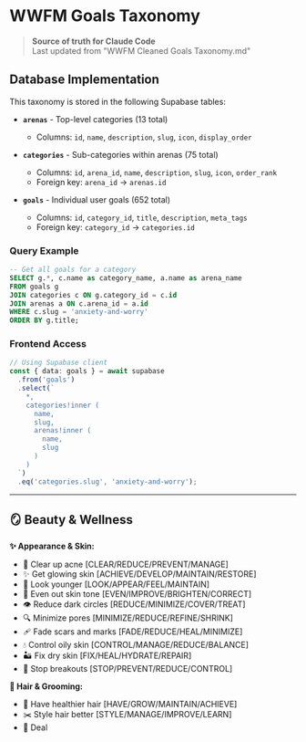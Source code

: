 # WWFM Goals Taxonomy

> **Source of truth for Claude Code**  
> Last updated from "WWFM Cleaned Goals Taxonomy.md"

## Database Implementation

This taxonomy is stored in the following Supabase tables:

- **`arenas`** - Top-level categories (13 total)
  - Columns: `id`, `name`, `description`, `slug`, `icon`, `display_order`
  
- **`categories`** - Sub-categories within arenas (75 total)  
  - Columns: `id`, `arena_id`, `name`, `description`, `slug`, `icon`, `order_rank`
  - Foreign key: `arena_id` → `arenas.id`
  
- **`goals`** - Individual user goals (652 total)
  - Columns: `id`, `category_id`, `title`, `description`, `meta_tags`
  - Foreign key: `category_id` → `categories.id`

### Query Example
```sql
-- Get all goals for a category
SELECT g.*, c.name as category_name, a.name as arena_name
FROM goals g
JOIN categories c ON g.category_id = c.id
JOIN arenas a ON c.arena_id = a.id
WHERE c.slug = 'anxiety-and-worry'
ORDER BY g.title;
```

### Frontend Access
```typescript
// Using Supabase client
const { data: goals } = await supabase
  .from('goals')
  .select(`
    *,
    categories!inner (
      name,
      slug,
      arenas!inner (
        name,
        slug
      )
    )
  `)
  .eq('categories.slug', 'anxiety-and-worry');
```

---

## 🪞 Beauty & Wellness

**✨ Appearance & Skin:**
- 🎯 Clear up acne [CLEAR/REDUCE/PREVENT/MANAGE]
- ✨ Get glowing skin [ACHIEVE/DEVELOP/MAINTAIN/RESTORE]
- 🌟 Look younger [LOOK/APPEAR/FEEL/MAINTAIN]
- 🎨 Even out skin tone [EVEN/IMPROVE/BRIGHTEN/CORRECT]
- 👁️ Reduce dark circles [REDUCE/MINIMIZE/COVER/TREAT]
- 🔍 Minimize pores [MINIMIZE/REDUCE/REFINE/SHRINK]
- 🩹 Fade scars and marks [FADE/REDUCE/HEAL/MINIMIZE]
- 💧 Control oily skin [CONTROL/MANAGE/REDUCE/BALANCE]
- 🏜️ Fix dry skin [FIX/HEAL/HYDRATE/REPAIR]
- 🚫 Stop breakouts [STOP/PREVENT/REDUCE/CONTROL]

**💇 Hair & Grooming:**
- 💆 Have healthier hair [HAVE/GROW/MAINTAIN/ACHIEVE]
- ✂️ Style hair better [STYLE/MANAGE/IMPROVE/LEARN]
- 🦲 Deal